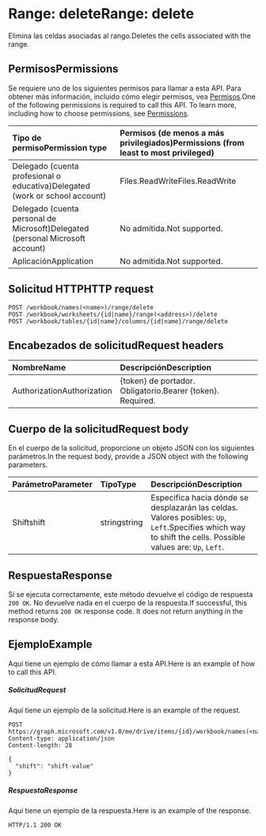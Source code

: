 # <a name="range-delete"></a><span data-ttu-id="207d9-101">Range: delete</span><span class="sxs-lookup"><span data-stu-id="207d9-101">Range: delete</span></span>

<span data-ttu-id="207d9-102">Elimina las celdas asociadas al rango.</span><span class="sxs-lookup"><span data-stu-id="207d9-102">Deletes the cells associated with the range.</span></span>
## <a name="permissions"></a><span data-ttu-id="207d9-103">Permisos</span><span class="sxs-lookup"><span data-stu-id="207d9-103">Permissions</span></span>
<span data-ttu-id="207d9-p101">Se requiere uno de los siguientes permisos para llamar a esta API. Para obtener más información, incluido cómo elegir permisos, vea [Permisos](../../../concepts/permissions_reference.md).</span><span class="sxs-lookup"><span data-stu-id="207d9-p101">One of the following permissions is required to call this API. To learn more, including how to choose permissions, see [Permissions](../../../concepts/permissions_reference.md).</span></span>

|<span data-ttu-id="207d9-106">Tipo de permiso</span><span class="sxs-lookup"><span data-stu-id="207d9-106">Permission type</span></span>      | <span data-ttu-id="207d9-107">Permisos (de menos a más privilegiados)</span><span class="sxs-lookup"><span data-stu-id="207d9-107">Permissions (from least to most privileged)</span></span>              |
|:--------------------|:---------------------------------------------------------|
|<span data-ttu-id="207d9-108">Delegado (cuenta profesional o educativa)</span><span class="sxs-lookup"><span data-stu-id="207d9-108">Delegated (work or school account)</span></span> | <span data-ttu-id="207d9-109">Files.ReadWrite</span><span class="sxs-lookup"><span data-stu-id="207d9-109">Files.ReadWrite</span></span>    |
|<span data-ttu-id="207d9-110">Delegado (cuenta personal de Microsoft)</span><span class="sxs-lookup"><span data-stu-id="207d9-110">Delegated (personal Microsoft account)</span></span> | <span data-ttu-id="207d9-111">No admitida.</span><span class="sxs-lookup"><span data-stu-id="207d9-111">Not supported.</span></span>    |
|<span data-ttu-id="207d9-112">Aplicación</span><span class="sxs-lookup"><span data-stu-id="207d9-112">Application</span></span> | <span data-ttu-id="207d9-113">No admitida.</span><span class="sxs-lookup"><span data-stu-id="207d9-113">Not supported.</span></span> |

## <a name="http-request"></a><span data-ttu-id="207d9-114">Solicitud HTTP</span><span class="sxs-lookup"><span data-stu-id="207d9-114">HTTP request</span></span>
<!-- { "blockType": "ignored" } -->
```http
POST /workbook/names(<name>)/range/delete
POST /workbook/worksheets/{id|name}/range(<address>)/delete
POST /workbook/tables/{id|name}/columns/{id|name}/range/delete

```
## <a name="request-headers"></a><span data-ttu-id="207d9-115">Encabezados de solicitud</span><span class="sxs-lookup"><span data-stu-id="207d9-115">Request headers</span></span>
| <span data-ttu-id="207d9-116">Nombre</span><span class="sxs-lookup"><span data-stu-id="207d9-116">Name</span></span>       | <span data-ttu-id="207d9-117">Descripción</span><span class="sxs-lookup"><span data-stu-id="207d9-117">Description</span></span>|
|:---------------|:----------|
| <span data-ttu-id="207d9-118">Authorization</span><span class="sxs-lookup"><span data-stu-id="207d9-118">Authorization</span></span>  | <span data-ttu-id="207d9-p102">{token} de portador. Obligatorio.</span><span class="sxs-lookup"><span data-stu-id="207d9-p102">Bearer {token}. Required.</span></span> |

## <a name="request-body"></a><span data-ttu-id="207d9-121">Cuerpo de la solicitud</span><span class="sxs-lookup"><span data-stu-id="207d9-121">Request body</span></span>
<span data-ttu-id="207d9-122">En el cuerpo de la solicitud, proporcione un objeto JSON con los siguientes parámetros.</span><span class="sxs-lookup"><span data-stu-id="207d9-122">In the request body, provide a JSON object with the following parameters.</span></span>

| <span data-ttu-id="207d9-123">Parámetro</span><span class="sxs-lookup"><span data-stu-id="207d9-123">Parameter</span></span>    | <span data-ttu-id="207d9-124">Tipo</span><span class="sxs-lookup"><span data-stu-id="207d9-124">Type</span></span>   |<span data-ttu-id="207d9-125">Descripción</span><span class="sxs-lookup"><span data-stu-id="207d9-125">Description</span></span>|
|:---------------|:--------|:----------|
|<span data-ttu-id="207d9-126">Shift</span><span class="sxs-lookup"><span data-stu-id="207d9-126">shift</span></span>|<span data-ttu-id="207d9-127">string</span><span class="sxs-lookup"><span data-stu-id="207d9-127">string</span></span>|<span data-ttu-id="207d9-p103">Especifica hacia dónde se desplazarán las celdas.  Valores posibles: `Up`, `Left`.</span><span class="sxs-lookup"><span data-stu-id="207d9-p103">Specifies which way to shift the cells.  Possible values are: `Up`, `Left`.</span></span>|

## <a name="response"></a><span data-ttu-id="207d9-130">Respuesta</span><span class="sxs-lookup"><span data-stu-id="207d9-130">Response</span></span>

<span data-ttu-id="207d9-p104">Si se ejecuta correctamente, este método devuelve el código de respuesta `200 OK`. No devuelve nada en el cuerpo de la respuesta.</span><span class="sxs-lookup"><span data-stu-id="207d9-p104">If successful, this method returns `200 OK` response code. It does not return anything in the response body.</span></span>

## <a name="example"></a><span data-ttu-id="207d9-133">Ejemplo</span><span class="sxs-lookup"><span data-stu-id="207d9-133">Example</span></span>
<span data-ttu-id="207d9-134">Aquí tiene un ejemplo de cómo llamar a esta API.</span><span class="sxs-lookup"><span data-stu-id="207d9-134">Here is an example of how to call this API.</span></span>
##### <a name="request"></a><span data-ttu-id="207d9-135">Solicitud</span><span class="sxs-lookup"><span data-stu-id="207d9-135">Request</span></span>
<span data-ttu-id="207d9-136">Aquí tiene un ejemplo de la solicitud.</span><span class="sxs-lookup"><span data-stu-id="207d9-136">Here is an example of the request.</span></span>
<!-- {
  "blockType": "request",
  "name": "range_delete"
}-->
```http
POST https://graph.microsoft.com/v1.0/me/drive/items/{id}/workbook/names(<name>)/range/delete
Content-type: application/json
Content-length: 28

{
  "shift": "shift-value"
}
```

##### <a name="response"></a><span data-ttu-id="207d9-137">Respuesta</span><span class="sxs-lookup"><span data-stu-id="207d9-137">Response</span></span>
<span data-ttu-id="207d9-138">Aquí tiene un ejemplo de la respuesta.</span><span class="sxs-lookup"><span data-stu-id="207d9-138">Here is an example of the response.</span></span> 
<!-- {
  "blockType": "response",
  "truncated": true,
  "@odata.type": "microsoft.graph.none"
} -->
```http
HTTP/1.1 200 OK
```

<!-- uuid: 8fcb5dbc-d5aa-4681-8e31-b001d5168d79
2015-10-25 14:57:30 UTC -->
<!-- {
  "type": "#page.annotation",
  "description": "Range: delete",
  "keywords": "",
  "section": "documentation",
  "tocPath": ""
}-->